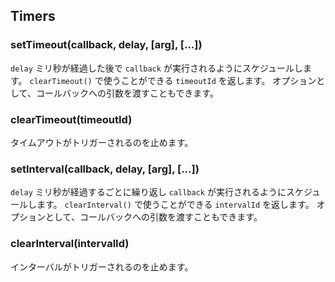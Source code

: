 ## Timers

### setTimeout(callback, delay, [arg], [...])

<!--
To schedule execution of `callback` after `delay` milliseconds. Returns a
`timeoutId` for possible use with `clearTimeout()`. Optionally, you can
also pass arguments to the callback.
-->
`delay` ミリ秒が経過した後で `callback` が実行されるようにスケジュールします。
`clearTimeout()` で使うことができる `timeoutId` を返します。
オプションとして、コールバックへの引数を渡すこともできます。

### clearTimeout(timeoutId)

<!--
Prevents a timeout from triggering.
-->
タイムアウトがトリガーされるのを止めます。

### setInterval(callback, delay, [arg], [...])

<!--
To schedule the repeated execution of `callback` every `delay` milliseconds.
Returns a `intervalId` for possible use with `clearInterval()`. Optionally,
you can also pass arguments to the callback.
-->
`delay` ミリ秒が経過するごとに繰り返し `callback` が実行されるようにスケジュールします。
`clearInterval()` で使うことができる `intervalId` を返します。
オプションとして、コールバックへの引数を渡すこともできます。

### clearInterval(intervalId)

<!--
Stops a interval from triggering.
-->
インターバルがトリガーされるのを止めます。

